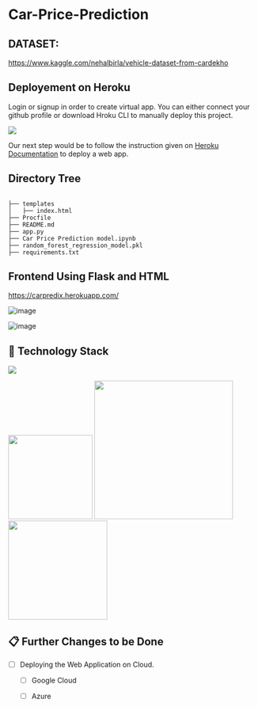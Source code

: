 # Car-Price-Prediction

## DATASET:
https://www.kaggle.com/nehalbirla/vehicle-dataset-from-cardekho


## Deployement on Heroku
Login or signup in order to create virtual app. You can either connect your github profile or download Hroku CLI to manually deploy this project.

[![](https://i.imgur.com/dKmlpqX.png)](https://heroku.com)

Our next step would be to follow the instruction given on [Heroku Documentation](https://devcenter.heroku.com/articles/getting-started-with-python) to deploy a web app.

## Directory Tree 
```

├── templates
│   ├── index.html
├── Procfile
├── README.md
├── app.py
├── Car Price Prediction model.ipynb
├── random_forest_regression_model.pkl
├── requirements.txt
```

## Frontend Using Flask and HTML

https://carpredix.herokuapp.com/

![image](https://user-images.githubusercontent.com/75041273/125003619-36326580-e075-11eb-92f2-ffb8ff49e9d0.png)

![image](https://user-images.githubusercontent.com/75041273/125003576-1f8c0e80-e075-11eb-87e3-46445e03c34f.png)



## 🏁 Technology Stack

![](https://forthebadge.com/images/badges/made-with-python.svg)

[<img target="_blank" src="https://flask.palletsprojects.com/en/1.1.x/_images/flask-logo.png" width=170>](https://flask.palletsprojects.com/en/1.1.x/) [<img target="_blank" src="https://number1.co.za/wp-content/uploads/2017/10/gunicorn_logo-300x85.png" width=280>](https://gunicorn.org) [<img target="_blank" src="https://scikit-learn.org/stable/_static/scikit-learn-logo-small.png" width=200>](https://scikit-learn.org/stable/) 

## 📋 Further Changes to be Done

- [ ] Deploying the Web Application on Cloud.
     - [ ] Google Cloud 
     - [ ] Azure

